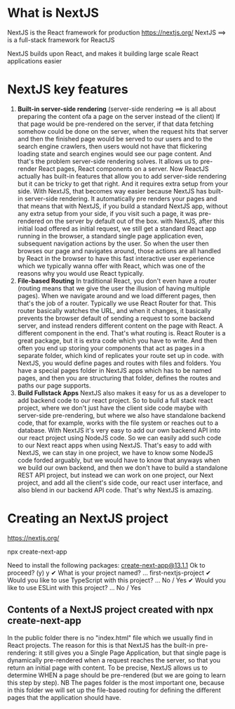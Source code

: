 # What is NextJS

NextJS is the React framework for production https://nextjs.org/
NextJS ==> is a full-stack framework for ReactJS

NextJS builds upon React, and makes it building large scale React applications easier

# NextJS key features
1. **Built-in server-side rendering** (server-side rendering ==> is all about preparing the content ofa a page on the server instead of the client)
If that page would be pre-rendered on the server, if that data fetching somehow could be done on the server, when the request hits that server and then the finished page would be served to our users and to the search engine crawlers, then users would not have that flickering loading state and search engines would see our page content. And that's the problem server-side rendering solves. It allows us to pre-render React pages, React components on a server. Now ReactJS actually has built-in features that allow you to add server-side rendering but it can be tricky to get that right. And it requires extra setup from your side. With NextJS, that becomes way easier because NextJS has built-in server-side rendering. It automatically pre renders your pages and that means that with NextJS, if you build a standard NextJS app, without any extra setup from your side, if you visit such a page, it was pre-rendered on the server by default out of the box.
with NextJS, after this initial load offered as initial request, we still get a standard React app running in the browser, a standard single page application even, subsequent navigation actions by the user. So when the user then browses our page and navigates around, those actions are all handled by React in the browser to have this fast interactive user experience which we typically wanna offer with React, which was one of the reasons why you would use React typically.
2. **File-based Routing** In traditional React, you don't even have a router (routing means that we give the user the illusion of having multiple pages). When we navigate around and we load different pages, then that's the job of a router. Typically we use React Router for that. This router basically watches the URL, and when it changes, it basically prevents the browser default of sending a request to some backend server, and instead renders different content on the page with React. A different component in the end. That's what routing is.
React Router is a great package, but it is extra code which you have to write. And then often you end up storing your components that act as pages in a separate folder, which kind of replicates your route set up in code.
with NextJS, you would define pages and routes with files and folders. You have a special pages folder in NextJS apps which has to be named pages, and then you are structuring that folder, defines the routes and paths  our page supports.
3. **Build Fullstack Apps** NextJS also makes it easy for us as a developer to add backend code to our react project. So to build a full stack react project, where we don't just have the client side code maybe with server-side pre-rendering, but where we also have standalone backend code, that for example, works with the file system or reaches out to a database. With NextJS it's very easy to add our own backend API into our react project using NodeJS code. So we can easily add such code to our Next react apps when using NextJS. That's easy to add with NextJS, we can stay in one project, we have to know some NodeJS code forded arguably, but we would have to know that anyways when we build our own backend, and then we don't have to build a standalone REST API project, but instead we can work on one project, our Next project, and add all the client's side code, our react user interface, and also blend in our backend API code. That's why NextJS is amazing.

# Creating an NextJS project

https://nextjs.org/

npx create-next-app

Need to install the following packages:
  create-next-app@13.1.1
Ok to proceed? (y) y
✔ What is your project named? … first-nextjs-project
✔ Would you like to use TypeScript with this project? … No / Yes
✔ Would you like to use ESLint with this project? … No / Yes

## Contents of a NextJS project created with npx create-next-app
In the public folder there is no "index.html" file which we usually find in React projects. The reason for this is that NextJS has the built-in pre-rendering: it still gives you a Single Page Application, but that single page is dynamically pre-rendered when a request reaches the server, so that you return an initial page with content. To be precise, NextJS allows us to determine WHEN a page should be pre-rendered (but we are going to learn this step by step).
NB The pages folder is the most important one, because in this folder we will set up the file-based routing for defining the different pages that the application should have.